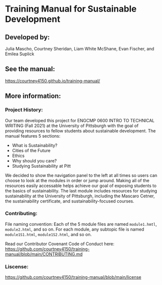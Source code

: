 # Training Manual for Sustainable Development


## Developed by:
Julia Mascho, Courtney Sheridan, Liam White McShane, Evan Fischer, and Emilea Suplick


## See the manual:
https://courtney4150.github.io/training-manual/


## More information:

### Project History:
Our team developed this project for ENGCMP 0600 INTRO TO TECHNICAL WRITING (Fall 2021) at the University of Pittsburgh with the goal of providing resources to fellow students about sustainable development. The manual features 5 sections: 
* What is Sustainability?
* Cities of the Future
* Ethics
* Why should you care?
* Studying Sustainability at Pitt

We decided to show the navigation panel to the left at all times so users can choose to look at the modules in order or jump around. Making all of the resources easily accessable helps achieve our goal of exposing students to the basics of sustainability. The last module includes resources for studying sustainability at the University of Pittsburgh, including the Mascaro Cetner, the sustainability certificate, and sustainability-focused courses.


### Contributing:
File naming convention: Each of the 5 module files are named `module1.hmtl`, `module2.html`, and so on. For each module, any subtopic file is named `module1S1.html`, `module1S2.html`, and so on.

Read our Contributor Covenant Code of Conduct here:
https://github.com/courtney4150/training-manual/blob/main/CONTRIBUTING.md


### Liscense: 
https://github.com/courtney4150/training-manual/blob/main/license
